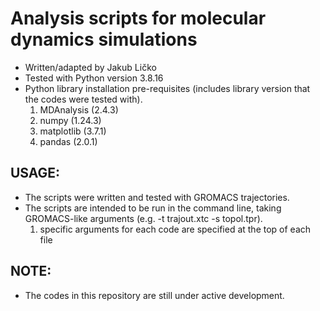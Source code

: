 # Analysis scripts for molecular dynamics simulations 
+ Written/adapted by Jakub Ličko
+ Tested with Python version 3.8.16
+ Python library installation pre-requisites (includes library version that the codes were tested with).
  1. MDAnalysis (2.4.3)
  2. numpy (1.24.3)
  3. matplotlib (3.7.1)
  4. pandas (2.0.1)

## USAGE:
+ The scripts were written and tested with GROMACS trajectories.
+ The scripts are intended to be run in the command line, taking GROMACS-like arguments (e.g. -t trajout.xtc -s topol.tpr).
  1. specific arguments for each code are specified at the top of each file

## NOTE:
+ The codes in this repository are still under active development.
